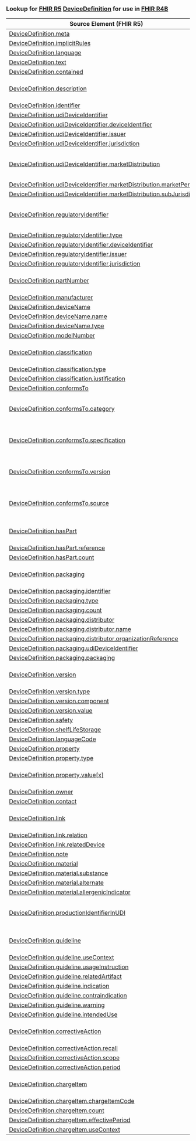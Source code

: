 ### Lookup for [FHIR R5](https://hl7.org/fhir/R5/) [DeviceDefinition](https://hl7.org/fhir/R5/DeviceDefinition.html) for use in [FHIR R4B](https://hl7.org/fhir/R4B/)

| Source Element (FHIR R5) | Usage | Target |
| -------------- | ----- | ------ |
| [DeviceDefinition.meta](https://hl7.org/fhir/R5/DeviceDefinition.html#resource) | `UseElementSameName` | [DeviceDefinition.meta](https://hl7.org/fhir/R4B/DeviceDefinition.html#resource) |
| [DeviceDefinition.implicitRules](https://hl7.org/fhir/R5/DeviceDefinition.html#resource) | `UseElementSameName` | [DeviceDefinition.implicitRules](https://hl7.org/fhir/R4B/DeviceDefinition.html#resource) |
| [DeviceDefinition.language](https://hl7.org/fhir/R5/DeviceDefinition.html#resource) | `UseElementSameName` | [DeviceDefinition.language](https://hl7.org/fhir/R4B/DeviceDefinition.html#resource) |
| [DeviceDefinition.text](https://hl7.org/fhir/R5/DeviceDefinition.html#resource) | `UseElementSameName` | [DeviceDefinition.text](https://hl7.org/fhir/R4B/DeviceDefinition.html#resource) |
| [DeviceDefinition.contained](https://hl7.org/fhir/R5/DeviceDefinition.html#resource) | `UseElementSameName` | [DeviceDefinition.contained](https://hl7.org/fhir/R4B/DeviceDefinition.html#resource) |
| [DeviceDefinition.description](https://hl7.org/fhir/R5/DeviceDefinition.html#resource) | `UseExtension` | [http://hl7.org/fhir/5.0/StructureDefinition/extension-DeviceDefinition.description](StructureDefinition-ext-R5-DeviceDefinition.description.html) |
| [DeviceDefinition.identifier](https://hl7.org/fhir/R5/DeviceDefinition.html#resource) | `UseElementSameName` | [DeviceDefinition.identifier](https://hl7.org/fhir/R4B/DeviceDefinition.html#resource) |
| [DeviceDefinition.udiDeviceIdentifier](https://hl7.org/fhir/R5/DeviceDefinition.html#resource) | `UseElementSameName` | [DeviceDefinition.udiDeviceIdentifier](https://hl7.org/fhir/R4B/DeviceDefinition.html#resource) |
| [DeviceDefinition.udiDeviceIdentifier.deviceIdentifier](https://hl7.org/fhir/R5/DeviceDefinition.html#resource) | `UseElementSameName` | [DeviceDefinition.udiDeviceIdentifier.deviceIdentifier](https://hl7.org/fhir/R4B/DeviceDefinition.html#resource) |
| [DeviceDefinition.udiDeviceIdentifier.issuer](https://hl7.org/fhir/R5/DeviceDefinition.html#resource) | `UseElementSameName` | [DeviceDefinition.udiDeviceIdentifier.issuer](https://hl7.org/fhir/R4B/DeviceDefinition.html#resource) |
| [DeviceDefinition.udiDeviceIdentifier.jurisdiction](https://hl7.org/fhir/R5/DeviceDefinition.html#resource) | `UseElementSameName` | [DeviceDefinition.udiDeviceIdentifier.jurisdiction](https://hl7.org/fhir/R4B/DeviceDefinition.html#resource) |
| [DeviceDefinition.udiDeviceIdentifier.marketDistribution](https://hl7.org/fhir/R5/DeviceDefinition.html#resource) | `UseExtension` | [http://hl7.org/fhir/5.0/StructureDefinition/extension-DeviceDefinition.udiDeviceIdentifier.marketDistribution](StructureDefinition-ext-R5-DeviceDefinition.ud.marketDistribution.html) |
| [DeviceDefinition.udiDeviceIdentifier.marketDistribution.marketPeriod](https://hl7.org/fhir/R5/DeviceDefinition.html#resource) | `UseExtensionFromAncestor` | - |
| [DeviceDefinition.udiDeviceIdentifier.marketDistribution.subJurisdiction](https://hl7.org/fhir/R5/DeviceDefinition.html#resource) | `UseExtensionFromAncestor` | - |
| [DeviceDefinition.regulatoryIdentifier](https://hl7.org/fhir/R5/DeviceDefinition.html#resource) | `UseExtension` | [http://hl7.org/fhir/5.0/StructureDefinition/extension-DeviceDefinition.regulatoryIdentifier](StructureDefinition-ext-R5-DeviceDefinition.regulatoryIdentifier.html) |
| [DeviceDefinition.regulatoryIdentifier.type](https://hl7.org/fhir/R5/DeviceDefinition.html#resource) | `UseExtensionFromAncestor` | - |
| [DeviceDefinition.regulatoryIdentifier.deviceIdentifier](https://hl7.org/fhir/R5/DeviceDefinition.html#resource) | `UseExtensionFromAncestor` | - |
| [DeviceDefinition.regulatoryIdentifier.issuer](https://hl7.org/fhir/R5/DeviceDefinition.html#resource) | `UseExtensionFromAncestor` | - |
| [DeviceDefinition.regulatoryIdentifier.jurisdiction](https://hl7.org/fhir/R5/DeviceDefinition.html#resource) | `UseExtensionFromAncestor` | - |
| [DeviceDefinition.partNumber](https://hl7.org/fhir/R5/DeviceDefinition.html#resource) | `UseExtension` | [http://hl7.org/fhir/5.0/StructureDefinition/extension-DeviceDefinition.partNumber](StructureDefinition-ext-R5-DeviceDefinition.partNumber.html) |
| [DeviceDefinition.manufacturer](https://hl7.org/fhir/R5/DeviceDefinition.html#resource) | `UseElementRenamed` | [DeviceDefinition.manufacturer[x]](https://hl7.org/fhir/R4B/DeviceDefinition.html#resource) |
| [DeviceDefinition.deviceName](https://hl7.org/fhir/R5/DeviceDefinition.html#resource) | `UseElementSameName` | [DeviceDefinition.deviceName](https://hl7.org/fhir/R4B/DeviceDefinition.html#resource) |
| [DeviceDefinition.deviceName.name](https://hl7.org/fhir/R5/DeviceDefinition.html#resource) | `UseElementSameName` | [DeviceDefinition.deviceName.name](https://hl7.org/fhir/R4B/DeviceDefinition.html#resource) |
| [DeviceDefinition.deviceName.type](https://hl7.org/fhir/R5/DeviceDefinition.html#resource) | `UseElementSameName` | [DeviceDefinition.deviceName.type](https://hl7.org/fhir/R4B/DeviceDefinition.html#resource) |
| [DeviceDefinition.modelNumber](https://hl7.org/fhir/R5/DeviceDefinition.html#resource) | `UseElementSameName` | [DeviceDefinition.modelNumber](https://hl7.org/fhir/R4B/DeviceDefinition.html#resource) |
| [DeviceDefinition.classification](https://hl7.org/fhir/R5/DeviceDefinition.html#resource) | `UseExtension` | [http://hl7.org/fhir/5.0/StructureDefinition/extension-DeviceDefinition.classification](StructureDefinition-ext-R5-DeviceDefinition.classification.html) |
| [DeviceDefinition.classification.type](https://hl7.org/fhir/R5/DeviceDefinition.html#resource) | `UseExtensionFromAncestor` | - |
| [DeviceDefinition.classification.justification](https://hl7.org/fhir/R5/DeviceDefinition.html#resource) | `UseExtensionFromAncestor` | - |
| [DeviceDefinition.conformsTo](https://hl7.org/fhir/R5/DeviceDefinition.html#resource) | `UseElementRenamed` | [DeviceDefinition.specialization](https://hl7.org/fhir/R4B/DeviceDefinition.html#resource) |
| [DeviceDefinition.conformsTo.category](https://hl7.org/fhir/R5/DeviceDefinition.html#resource) | `UseExtension` | [http://hl7.org/fhir/5.0/StructureDefinition/extension-DeviceDefinition.conformsTo.category](StructureDefinition-ext-R5-DeviceDefinition.co.category.html) |
| [DeviceDefinition.conformsTo.specification](https://hl7.org/fhir/R5/DeviceDefinition.html#resource) | `UseExtension` | [http://hl7.org/fhir/5.0/StructureDefinition/extension-DeviceDefinition.conformsTo.specification](StructureDefinition-ext-R5-DeviceDefinition.co.specification.html) |
| [DeviceDefinition.conformsTo.version](https://hl7.org/fhir/R5/DeviceDefinition.html#resource) | `UseExtension` | [http://hl7.org/fhir/5.0/StructureDefinition/extension-DeviceDefinition.conformsTo.version](StructureDefinition-ext-R5-DeviceDefinition.co.version.html) |
| [DeviceDefinition.conformsTo.source](https://hl7.org/fhir/R5/DeviceDefinition.html#resource) | `UseExtension` | [http://hl7.org/fhir/5.0/StructureDefinition/extension-DeviceDefinition.conformsTo.source](StructureDefinition-ext-R5-DeviceDefinition.co.source.html) |
| [DeviceDefinition.hasPart](https://hl7.org/fhir/R5/DeviceDefinition.html#resource) | `UseExtension` | [http://hl7.org/fhir/5.0/StructureDefinition/extension-DeviceDefinition.hasPart](StructureDefinition-ext-R5-DeviceDefinition.hasPart.html) |
| [DeviceDefinition.hasPart.reference](https://hl7.org/fhir/R5/DeviceDefinition.html#resource) | `UseExtensionFromAncestor` | - |
| [DeviceDefinition.hasPart.count](https://hl7.org/fhir/R5/DeviceDefinition.html#resource) | `UseExtensionFromAncestor` | - |
| [DeviceDefinition.packaging](https://hl7.org/fhir/R5/DeviceDefinition.html#resource) | `UseExtension` | [http://hl7.org/fhir/5.0/StructureDefinition/extension-DeviceDefinition.packaging](StructureDefinition-ext-R5-DeviceDefinition.packaging.html) |
| [DeviceDefinition.packaging.identifier](https://hl7.org/fhir/R5/DeviceDefinition.html#resource) | `UseExtensionFromAncestor` | - |
| [DeviceDefinition.packaging.type](https://hl7.org/fhir/R5/DeviceDefinition.html#resource) | `UseExtensionFromAncestor` | - |
| [DeviceDefinition.packaging.count](https://hl7.org/fhir/R5/DeviceDefinition.html#resource) | `UseExtensionFromAncestor` | - |
| [DeviceDefinition.packaging.distributor](https://hl7.org/fhir/R5/DeviceDefinition.html#resource) | `UseExtensionFromAncestor` | - |
| [DeviceDefinition.packaging.distributor.name](https://hl7.org/fhir/R5/DeviceDefinition.html#resource) | `UseExtensionFromAncestor` | - |
| [DeviceDefinition.packaging.distributor.organizationReference](https://hl7.org/fhir/R5/DeviceDefinition.html#resource) | `UseExtensionFromAncestor` | - |
| [DeviceDefinition.packaging.udiDeviceIdentifier](https://hl7.org/fhir/R5/DeviceDefinition.html#resource) | `UseExtensionFromAncestor` | - |
| [DeviceDefinition.packaging.packaging](https://hl7.org/fhir/R5/DeviceDefinition.html#resource) | `UseExtensionFromAncestor` | - |
| [DeviceDefinition.version](https://hl7.org/fhir/R5/DeviceDefinition.html#resource) | `UseExtension` | [http://hl7.org/fhir/5.0/StructureDefinition/extension-DeviceDefinition.version](StructureDefinition-ext-R5-DeviceDefinition.version.html) |
| [DeviceDefinition.version.type](https://hl7.org/fhir/R5/DeviceDefinition.html#resource) | `UseExtensionFromAncestor` | - |
| [DeviceDefinition.version.component](https://hl7.org/fhir/R5/DeviceDefinition.html#resource) | `UseExtensionFromAncestor` | - |
| [DeviceDefinition.version.value](https://hl7.org/fhir/R5/DeviceDefinition.html#resource) | `UseExtensionFromAncestor` | - |
| [DeviceDefinition.safety](https://hl7.org/fhir/R5/DeviceDefinition.html#resource) | `UseElementSameName` | [DeviceDefinition.safety](https://hl7.org/fhir/R4B/DeviceDefinition.html#resource) |
| [DeviceDefinition.shelfLifeStorage](https://hl7.org/fhir/R5/DeviceDefinition.html#resource) | `UseElementSameName` | [DeviceDefinition.shelfLifeStorage](https://hl7.org/fhir/R4B/DeviceDefinition.html#resource) |
| [DeviceDefinition.languageCode](https://hl7.org/fhir/R5/DeviceDefinition.html#resource) | `UseElementSameName` | [DeviceDefinition.languageCode](https://hl7.org/fhir/R4B/DeviceDefinition.html#resource) |
| [DeviceDefinition.property](https://hl7.org/fhir/R5/DeviceDefinition.html#resource) | `UseElementSameName` | [DeviceDefinition.property](https://hl7.org/fhir/R4B/DeviceDefinition.html#resource) |
| [DeviceDefinition.property.type](https://hl7.org/fhir/R5/DeviceDefinition.html#resource) | `UseElementSameName` | [DeviceDefinition.property.type](https://hl7.org/fhir/R4B/DeviceDefinition.html#resource) |
| [DeviceDefinition.property.value[x]](https://hl7.org/fhir/R5/DeviceDefinition.html#resource) | `UseExtension` | [http://hl7.org/fhir/5.0/StructureDefinition/extension-DeviceDefinition.property.value](StructureDefinition-ext-R5-DeviceDefinition.pr.value.html) |
| [DeviceDefinition.owner](https://hl7.org/fhir/R5/DeviceDefinition.html#resource) | `UseElementSameName` | [DeviceDefinition.owner](https://hl7.org/fhir/R4B/DeviceDefinition.html#resource) |
| [DeviceDefinition.contact](https://hl7.org/fhir/R5/DeviceDefinition.html#resource) | `UseElementSameName` | [DeviceDefinition.contact](https://hl7.org/fhir/R4B/DeviceDefinition.html#resource) |
| [DeviceDefinition.link](https://hl7.org/fhir/R5/DeviceDefinition.html#resource) | `UseExtension` | [http://hl7.org/fhir/5.0/StructureDefinition/extension-DeviceDefinition.link](StructureDefinition-ext-R5-DeviceDefinition.link.html) |
| [DeviceDefinition.link.relation](https://hl7.org/fhir/R5/DeviceDefinition.html#resource) | `UseExtensionFromAncestor` | - |
| [DeviceDefinition.link.relatedDevice](https://hl7.org/fhir/R5/DeviceDefinition.html#resource) | `UseExtensionFromAncestor` | - |
| [DeviceDefinition.note](https://hl7.org/fhir/R5/DeviceDefinition.html#resource) | `UseElementSameName` | [DeviceDefinition.note](https://hl7.org/fhir/R4B/DeviceDefinition.html#resource) |
| [DeviceDefinition.material](https://hl7.org/fhir/R5/DeviceDefinition.html#resource) | `UseElementSameName` | [DeviceDefinition.material](https://hl7.org/fhir/R4B/DeviceDefinition.html#resource) |
| [DeviceDefinition.material.substance](https://hl7.org/fhir/R5/DeviceDefinition.html#resource) | `UseElementSameName` | [DeviceDefinition.material.substance](https://hl7.org/fhir/R4B/DeviceDefinition.html#resource) |
| [DeviceDefinition.material.alternate](https://hl7.org/fhir/R5/DeviceDefinition.html#resource) | `UseElementSameName` | [DeviceDefinition.material.alternate](https://hl7.org/fhir/R4B/DeviceDefinition.html#resource) |
| [DeviceDefinition.material.allergenicIndicator](https://hl7.org/fhir/R5/DeviceDefinition.html#resource) | `UseElementSameName` | [DeviceDefinition.material.allergenicIndicator](https://hl7.org/fhir/R4B/DeviceDefinition.html#resource) |
| [DeviceDefinition.productionIdentifierInUDI](https://hl7.org/fhir/R5/DeviceDefinition.html#resource) | `UseExtension` | [http://hl7.org/fhir/5.0/StructureDefinition/extension-DeviceDefinition.productionIdentifierInUDI](StructureDefinition-ext-R5-DeviceDefinition.productionIdentifierInUDI.html) |
| [DeviceDefinition.guideline](https://hl7.org/fhir/R5/DeviceDefinition.html#resource) | `UseExtension` | [http://hl7.org/fhir/5.0/StructureDefinition/extension-DeviceDefinition.guideline](StructureDefinition-ext-R5-DeviceDefinition.guideline.html) |
| [DeviceDefinition.guideline.useContext](https://hl7.org/fhir/R5/DeviceDefinition.html#resource) | `UseExtensionFromAncestor` | - |
| [DeviceDefinition.guideline.usageInstruction](https://hl7.org/fhir/R5/DeviceDefinition.html#resource) | `UseExtensionFromAncestor` | - |
| [DeviceDefinition.guideline.relatedArtifact](https://hl7.org/fhir/R5/DeviceDefinition.html#resource) | `UseExtensionFromAncestor` | - |
| [DeviceDefinition.guideline.indication](https://hl7.org/fhir/R5/DeviceDefinition.html#resource) | `UseExtensionFromAncestor` | - |
| [DeviceDefinition.guideline.contraindication](https://hl7.org/fhir/R5/DeviceDefinition.html#resource) | `UseExtensionFromAncestor` | - |
| [DeviceDefinition.guideline.warning](https://hl7.org/fhir/R5/DeviceDefinition.html#resource) | `UseExtensionFromAncestor` | - |
| [DeviceDefinition.guideline.intendedUse](https://hl7.org/fhir/R5/DeviceDefinition.html#resource) | `UseExtensionFromAncestor` | - |
| [DeviceDefinition.correctiveAction](https://hl7.org/fhir/R5/DeviceDefinition.html#resource) | `UseExtension` | [http://hl7.org/fhir/5.0/StructureDefinition/extension-DeviceDefinition.correctiveAction](StructureDefinition-ext-R5-DeviceDefinition.correctiveAction.html) |
| [DeviceDefinition.correctiveAction.recall](https://hl7.org/fhir/R5/DeviceDefinition.html#resource) | `UseExtensionFromAncestor` | - |
| [DeviceDefinition.correctiveAction.scope](https://hl7.org/fhir/R5/DeviceDefinition.html#resource) | `UseExtensionFromAncestor` | - |
| [DeviceDefinition.correctiveAction.period](https://hl7.org/fhir/R5/DeviceDefinition.html#resource) | `UseExtensionFromAncestor` | - |
| [DeviceDefinition.chargeItem](https://hl7.org/fhir/R5/DeviceDefinition.html#resource) | `UseExtension` | [http://hl7.org/fhir/5.0/StructureDefinition/extension-DeviceDefinition.chargeItem](StructureDefinition-ext-R5-DeviceDefinition.chargeItem.html) |
| [DeviceDefinition.chargeItem.chargeItemCode](https://hl7.org/fhir/R5/DeviceDefinition.html#resource) | `UseExtensionFromAncestor` | - |
| [DeviceDefinition.chargeItem.count](https://hl7.org/fhir/R5/DeviceDefinition.html#resource) | `UseExtensionFromAncestor` | - |
| [DeviceDefinition.chargeItem.effectivePeriod](https://hl7.org/fhir/R5/DeviceDefinition.html#resource) | `UseExtensionFromAncestor` | - |
| [DeviceDefinition.chargeItem.useContext](https://hl7.org/fhir/R5/DeviceDefinition.html#resource) | `UseExtensionFromAncestor` | - |
